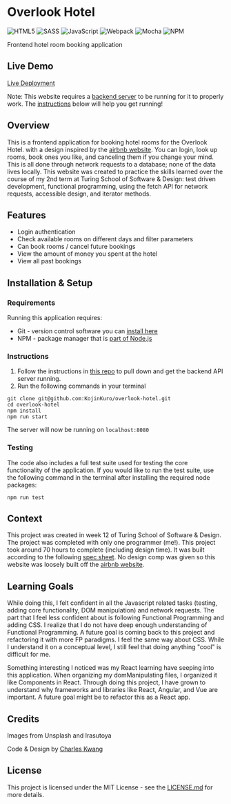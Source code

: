 # Overlook Hotel

![HTML5](https://img.shields.io/badge/html5-%23E34F26.svg?style=for-the-badge&logo=html5&logoColor=white)
![SASS](https://img.shields.io/badge/SASS-hotpink.svg?style=for-the-badge&logo=SASS&logoColor=white)
![JavaScript](https://img.shields.io/badge/javascript-%23323330.svg?style=for-the-badge&logo=javascript&logoColor=%23F7DF1E)
![Webpack](https://img.shields.io/badge/webpack-%238DD6F9.svg?style=for-the-badge&logo=webpack&logoColor=black)
![Mocha](https://img.shields.io/badge/-mocha-%238D6748?style=for-the-badge&logo=mocha&logoColor=white)
![NPM](https://img.shields.io/badge/NPM-%23CB3837.svg?style=for-the-badge&logo=npm&logoColor=white)

Frontend hotel room booking application

## Live Demo

[Live Deployment](https://kojinkuro.github.io/overlook-hotel/)

Note: This website requires a [backend server](https://github.com/turingschool-examples/overlook-api) to be running for it to properly work. The [instructions](#instructions) below will help you get running!

## Overview

This is a frontend application for booking hotel rooms for the Overlook Hotel. with a design inspired by the [airbnb website](https://www.airbnb.com/). You can login, look up rooms, book ones you like, and canceling them if you change your mind. This is all done through network requests to a database; none of the data lives locally. This website was created to practice the skills learned over the course of my 2nd term at Turing School of Software & Design: test driven development, functional programming, using the fetch API for network requests, accessible design, and iterator methods.

## Features

- Login authentication
- Check available rooms on different days and filter parameters
- Can book rooms / cancel future bookings
- View the amount of money you spent at the hotel
- View all past bookings

## Installation & Setup

### Requirements

Running this application requires:

- Git - version control software you can [install here](https://git-scm.com/book/en/v2/Getting-Started-Installing-Git)
- NPM - package manager that is [part of Node.js](https://nodejs.org/en)

### Instructions

1. Follow the instructions in [this repo](https://github.com/turingschool-examples/overlook-api) to pull down and get the backend API server running.
2. Run the following commands in your terminal

```shell
git clone git@github.com:KojinKuro/overlook-hotel.git
cd overlook-hotel
npm install
npm run start
```

The server will now be running on `localhost:8080`

### Testing

The code also includes a full test suite used for testing the core functionality of the application. If you would like to run the test suite, use the following command in the terminal after installing the required node packages:

```shell
npm run test
```

## Context

This project was created in week 12 of Turing School of Software & Design. The project was completed with only one programmer (me!). This project took around 70 hours to complete (including design time). It was built according to the following [spec sheet](https://frontend.turing.edu/projects/module-2/overlook.html). No design comp was given so this website was loosely built off the [airbnb website](https://www.airbnb.com/).

## Learning Goals

While doing this, I felt confident in all the Javascript related tasks (testing, adding core functionality, DOM manipulation) and network requests. The part that I feel less confident about is following Functional Programming and adding CSS. I realize that I do not have deep enough understanding of Functional Programming. A future goal is coming back to this project and refactoring it with more FP paradigms. I feel the same way about CSS. While I understand it on a conceptual level, I still feel that doing anything "cool" is difficult for me.

Something interesting I noticed was my React learning have seeping into this application. When organizing my domManipulating files, I organized it like Components in React. Through doing this project, I have grown to understand why frameworks and libraries like React, Angular, and Vue are important. A future goal might be to refactor this as a React app.

## Credits

Images from Unsplash and Irasutoya

Code & Design by [Charles Kwang](https://github.com/KojinKuro)

## License

This project is licensed under the MIT License - see the [LICENSE.md](LICENSE.md) for more details.
